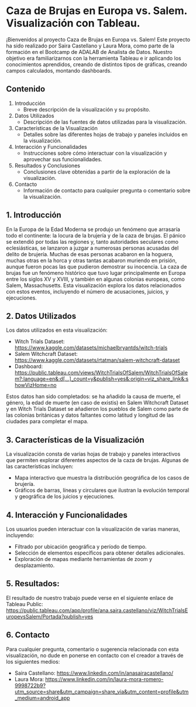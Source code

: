 # Caza de Brujas en Europa vs. Salem. Visualización con Tableau.

¡Bienvenidos al proyecto Caza de Brujas en Europa vs. Salem! 
Este proyecto ha sido realizado por Saira Castellano y Laura Mora, como parte de la formación en el Bootcamp de ADALAB de Analista de Datos. Nuestro objetivo era familiarizarnos con la herramienta Tableau e ir aplicando los conocimientos aprendidos, creando de distintos tipos de gráficas, creando campos calculados, montando dashboards.

## Contenido
1. Introducción
   - Breve descripción de la visualización y su propósito.
2. Datos Utilizados
   - Descripción de las fuentes de datos utilizadas para la visualización.
3. Características de la Visualización
   - Detalles sobre las diferentes hojas de trabajo y paneles incluidos en la visualización.
4. Interacción y Funcionalidades
   - Instrucciones sobre cómo interactuar con la visualización y aprovechar sus funcionalidades.
5. Resultados y Conclusiones
   - Conclusiones clave obtenidas a partir de la exploración de la visualización.
6. Contacto
   - Información de contacto para cualquier pregunta o comentario sobre la visualización.

## 1. Introducción
En la Europa de la Edad Moderna se produjo un fenómeno que arrasaría todo el continente: la locura de la brujería y de la caza de brujas. El pánico se extendió por todas las regiones y, tanto autoridades seculares como eclesiásticas, se lanzaron a juzgar a numerosas personas acusadas del delito de brujería. Muchas de esas personas acabaron en la hoguera, muchas otras en la horca y otras tantas acabaron muriendo en prisión, aunque fueron pocas las que pudieron demostrar su inocencia. La caza de brujas fue un fenómeno histórico que tuvo lugar principalmente en Europa entre los siglos XV y XVIII, y también en algunas colonias europeas, como Salem, Massachusetts. Esta visualización explora los datos relacionados con estos eventos, incluyendo el número de acusaciones, juicios, y ejecuciones.

## 2. Datos Utilizados
Los datos utilizados en esta visualización:
  - Witch Trials Dataset: https://www.kaggle.com/datasets/michaelbryantds/witch-trials
  - Salem Witchcraft Dataset: https://www.kaggle.com/datasets/rtatman/salem-witchcraft-dataset
  - Dashboard: https://public.tableau.com/views/WitchTrialsOfSalem/WitchTrialsOfSalem?:language=en&:d[…]_count=y&publish=yes&:origin=viz_share_link&:showVizHome=no

Estos datos han sido completados: se ha añadido la causa de muerte, el género, la edad de muerte (en caso de existis) en Salem Witchcraft Dataset y en Witch Trials Dataset se añadieron los pueblos de Salem como parte de las colonias británicas y datos faltantes como latitud y longitud de las ciudades para completar el mapa.

## 3. Características de la Visualización
La visualización consta de varias hojas de trabajo y paneles interactivos que permiten explorar diferentes aspectos de la caza de brujas. Algunas de las características incluyen:
- Mapa interactivo que muestra la distribución geográfica de los casos de brujería.
- Gráficos de barras, líneas y circulares que ilustran la evolución temporal y geográfica de los juicios y ejecuciones.


## 4. Interacción y Funcionalidades
Los usuarios pueden interactuar con la visualización de varias maneras, incluyendo:
- Filtrado por ubicación geográfica y período de tiempo.
- Selección de elementos específicos para obtener detalles adicionales.
- Exploración de mapas mediante herramientas de zoom y desplazamiento.

## 5. Resultados:
El resultado de nuestro trabajo puede verse en el siguiente enlace de Tableau Public:
https://public.tableau.com/app/profile/ana.saira.castellano/viz/WitchTrialsEuropevsSalem/Portada?publish=yes

## 6. Contacto
Para cualquier pregunta, comentario o sugerencia relacionada con esta visualización, no dude en ponerse en contacto con el creador a través de los siguientes medios:
- Saira Castellano: https://www.linkedin.com/in/anasairacastellano/
- Laura Mora: https://www.linkedin.com/in/laura-mora-romero-9998722b9?utm_source=share&utm_campaign=share_via&utm_content=profile&utm_medium=android_app
